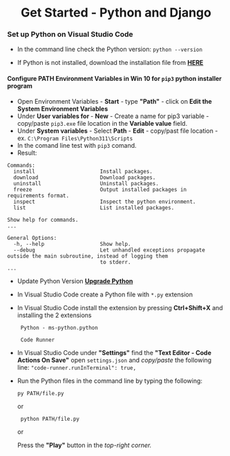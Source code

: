 <h1 align="center">Get Started - Python and Django</h1>

### Set up Python on Visual Studio Code

* In the command line check the Python version:
```python --version```

* If Python is not installed, download the installation file from **[HERE](https://www.python.org/downloads/)**

#### Configure  PATH **Environment Variables** in Win 10 for ```pip3``` python installer program

* Open Environment Variables - **Start** - type **"Path"** - click on **Edit the System Environment Variables**
* Under **User variables for <user>** - **New** - Create a name for pip3 variable - copy/paste ```pip3.exe``` file location in the **Variable value** field.
* Under **System variables** - Select **Path** - **Edit** - copy/past file location - ex. ```C:\Program Files\Python311\Scripts```
* In the comand line test with ```pip3``` comand.
* Result: 
```
Commands:
  install                     Install packages.
  download                    Download packages.
  uninstall                   Uninstall packages.
  freeze                      Output installed packages in requirements format.
  inspect                     Inspect the python environment.
  list                        List installed packages.

Show help for commands.
...

General Options:
  -h, --help                  Show help.
  --debug                     Let unhandled exceptions propagate outside the main subroutine, instead of logging them
                              to stderr.
...
```


* Update Python Version **[Upgrade Python](https://monovm.com/blog/how-to-update-python-version/)**

* In Visual Studio Code create a Python file with ```*.py``` extension

* In Visual Studio Code install the extension by pressing **Ctrl+Shift+X** and installing the 2 extensions

    ``` Python - ms-python.python```

    ``` Code Runner```

* In  Visual Studio Code under **"Settings"** find the **"Text Editor - Code Actions On Save"** open ```settings.json``` and _copy/paste_ the following line:
```"code-runner.runInTerminal": true,```

* Run the Python files in the command line by typing the following:

    ```py PATH/file.py```

    or
    
    ``` python PATH/file.py```
    
    or
    
    Press the **"Play"** button in the _top-right corner._

